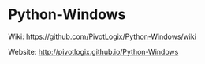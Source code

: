 # Python-Windows
Wiki: https://github.com/PivotLogix/Python-Windows/wiki

Website: http://pivotlogix.github.io/Python-Windows
